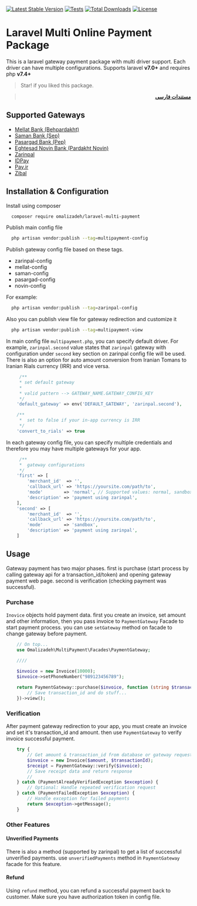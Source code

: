 [![Latest Stable Version](https://poser.pugx.org/omalizadeh/laravel-multi-payment/v)](//packagist.org/packages/omalizadeh/laravel-multi-payment)
[![Tests](https://github.com/omalizadeh/laravel-multi-payment/actions/workflows/tests.yml/badge.svg)](https://github.com/omalizadeh/laravel-multi-payment/actions/workflows/tests.yml)
[![Total Downloads](https://poser.pugx.org/omalizadeh/laravel-multi-payment/downloads)](//packagist.org/packages/omalizadeh/laravel-multi-payment)
[![License](https://poser.pugx.org/omalizadeh/laravel-multi-payment/license)](//packagist.org/packages/omalizadeh/laravel-multi-payment)

# Laravel Multi Online Payment Package

This is a laravel gateway payment package with multi driver support. Each driver can have multiple configurations.
Supports laravel **v7.0+** and requires php **v7.4+**

> Star! if you liked this package.

<div dir="rtl">

> **[مستندات فارسی][readme-link-fa]**
</div>

## Supported Gateways

- [Mellat Bank (Behpardakht)](https://behpardakht.com)
- [Saman Bank (Sep)](https://sep.ir)
- [Pasargad Bank (Pep)](https://pep.co.ir)
- [Eghtesad Novin Bank (Pardakht Novin)](https://pna.co.ir)
- [Zarinpal](https://zarinpal.com)
- [IDPay](https://idpay.ir)
- [Pay.ir](https://pay.ir)
- [Zibal](https://zibal.ir)

## Installation & Configuration

Install using composer

```bash 
  composer require omalizadeh/laravel-multi-payment
```

Publish main config file

```bash
  php artisan vendor:publish --tag=multipayment-config
```

Publish gateway config file based on these tags.
- zarinpal-config
- mellat-config
- saman-config
- pasargad-config
- novin-config
  
For example:

```bash
  php artisan vendor:publish --tag=zarinpal-config
```

Also you can publish view file for gateway redirection and customize it
```bash
  php artisan vendor:publish --tag=multipayment-view
```

In main config file `multipayment.php`, you can specify default driver. For example, `zarinpal.second` value states that `zarinpal` gateway with configuration under `second` key section on zarinpal config file will be used. There is also an option for auto amount conversion from Iranian Tomans to Iranian Rials currency (IRR) and vice versa.

```php
     /**
     * set default gateway
     * 
     * valid pattern --> GATEWAY_NAME.GATEWAY_CONFIG_KEY 
     */
    'default_gateway' => env('DEFAULT_GATEWAY', 'zarinpal.second'),

    /**
     *  set to false if your in-app currency is IRR
     */
    'convert_to_rials' => true
```

In each gateway config file, you can specify multiple credentials and therefore you may have multiple gateways for your app.

```php
     /**
     *  gateway configurations
     */
    'first' => [
        'merchant_id'  => '',
        'callback_url' => 'https://yoursite.com/path/to',
        'mode'        => 'normal', // Supported values: normal, sandbox, zaringate
        'description' => 'payment using zarinpal',
    ],
    'second' => [
        'merchant_id'  => '',
        'callback_url' => 'https://yoursite.com/path/to',
        'mode'        => 'sandbox',
        'description' => 'payment using zarinpal',
    ]
```

## Usage

Gateway payment has two major phases. first is purchase (start process by calling gateway api for a
transaction_id/token) and opening gateway payment web page. second is verification (checking
payment was successful).

### Purchase

`Inovice` objects hold payment data. first you create an invoice, set amount and other information, then you pass invoice to `PaymentGateway` Facade to start payment process. you can use `setGateway` method on facade to change gateway before payment.

```php
    // On top...
    use Omalizadeh\MultiPayment\Facades\PaymentGateway;

    ////

    $invoice = new Invoice(10000);
    $invoice->setPhoneNumber("989123456789");
    
    return PaymentGateway::purchase($invoice, function (string $transactionId) {
        // Save transaction_id and do stuff...
    })->view();
```

### Verification

After payment gateway redirection to your app, you must create an invoice and set it's transaction_id and amount. then use `PaymentGateway` to verify invoice successful payment.

```php
    try {
        // Get amount & transaction_id from database or gateway request
        $invoice = new Invoice($amount, $transactionId);
        $receipt = PaymentGateway::verify($invoice);
        // Save receipt data and return response
        //
    } catch (PaymentAlreadyVerifiedException $exception) {
        // Optional: Handle repeated verification request
    } catch (PaymentFailedException $exception) {
        // Handle exception for failed payments
        return $exception->getMessage();
    }
```

### Other Features

#### Unverified Payments

There is also a method (supported by zarinpal) to get a list of successful unverified payments. use `unverifiedPayments` method in `PaymentGateway` facade for this feature.

#### Refund

Using `refund` method, you can refund a successful payment back to customer. Make sure you have authorization token in config file.

[readme-link-fa]: README.md

[readme-link-en]: README-EN.md
